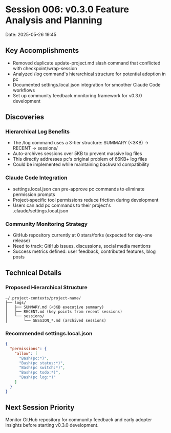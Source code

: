 # Session 006: v0.3.0 Feature Analysis and Planning

Date: 2025-05-26 19:45

## Key Accomplishments

- Removed duplicate update-project.md slash command that conflicted with checkpoint/wrap-session
- Analyzed /log command's hierarchical structure for potential adoption in pc
- Documented settings.local.json integration for smoother Claude Code workflows
- Set up community feedback monitoring framework for v0.3.0 development

## Discoveries

### Hierarchical Log Benefits
- The /log command uses a 3-tier structure: SUMMARY (<3KB) → RECENT → sessions/
- Auto-archives sessions over 5KB to prevent massive log files
- This directly addresses pc's original problem of 66KB+ log files
- Could be implemented while maintaining backward compatibility

### Claude Code Integration
- settings.local.json can pre-approve pc commands to eliminate permission prompts
- Project-specific tool permissions reduce friction during development
- Users can add pc commands to their project's .claude/settings.local.json

### Community Monitoring Strategy
- GitHub repository currently at 0 stars/forks (expected for day-one release)
- Need to track: GitHub issues, discussions, social media mentions
- Success metrics defined: user feedback, contributed features, blog posts

## Technical Details

### Proposed Hierarchical Structure
```
~/.project-contexts/project-name/
├── logs/
│   ├── SUMMARY.md (<3KB executive summary)
│   ├── RECENT.md (key points from recent sessions)
│   └── sessions/
│       └── SESSION_*.md (archived sessions)
```

### Recommended settings.local.json
```json
{
  "permissions": {
    "allow": [
      "Bash(pc:*)",
      "Bash(pc status:*)",
      "Bash(pc switch:*)",
      "Bash(pc todo:*)",
      "Bash(pc log:*)"
    ]
  }
}
```

## Next Session Priority

Monitor GitHub repository for community feedback and early adopter insights before starting v0.3.0 development.